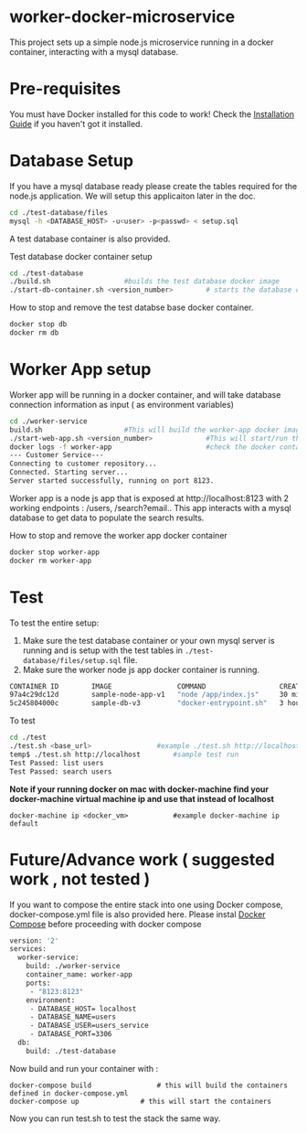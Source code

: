 # worker-docker-microservice 
This project sets up a simple node.js microservice running in a docker container, interacting with a mysql database.

# Pre-requisites

You must have Docker installed for this code to work! Check the [Installation Guide](https://docs.docker.com/engine/installation/) if you haven't got it installed.

# Database Setup 
If you have a mysql database ready please create the tables required for the node.js application. We will setup this applicaiton later in the doc.


```bash
cd ./test-database/files
mysql -h <DATABASE_HOST> -u<user> -p<passwd> < setup.sql
```
A test database container is also provided. 

Test database docker container setup

```bash
cd ./test-database
./build.sh					#builds the test database docker image 
./start-db-container.sh <version_number>        # starts the database container	
```
How to stop and remove the test databse base docker container.
```bash
docker stop db
docker rm db
```

# Worker App setup
Worker app will be running in a docker container, and will take database connection information as input ( as environment variables)

```bash
cd ./worker-service
build.sh 					#This will build the worker-app docker image
./start-web-app.sh <version_number>             #This will start/run the worker-app docker image in a container
docker logs -f worker-app                       #check the docker container log for succesfull launch of the container
--- Customer Service---
Connecting to customer repository...
Connected. Starting server...
Server started successfully, running on port 8123.
```
Worker app is a node js app that is exposed at http://localhost:8123 with 2 working endpoints : /users, /search?email..
This app interacts with a mysql database to get data to populate the search results.

How to stop and remove the worker app docker container

```bash
docker stop worker-app
docker rm worker-app
```
# Test
To test the entire setup:
1. Make sure the test database container or your own mysql server is running and is setup with the test tables in ```./test-database/files/setup.sql``` file.
2. Make sure the worker node js app docker container is running.
```bash
CONTAINER ID        IMAGE                COMMAND                  CREATED             STATUS              PORTS                    NAMES
97a4c29dc12d        sample-node-app-v1   "node /app/index.js"     30 minutes ago      Up 30 minutes       0.0.0.0:8123->8123/tcp   worker-app
5c245804000c        sample-db-v3         "docker-entrypoint.sh"   3 hours ago         Up 3 hours          0.0.0.0:3306->3306/tcp   db
```
To test
```bash
cd ./test
./test.sh <base_url>  				#example ./test.sh http://localhost
temp$ ./test.sh http://localhost		#sample test run
Test Passed: list users
Test Passed: search users
```
**Note if your running docker on mac with docker-machine find your docker-machine virtual machine ip and use that instead of localhost**
```
docker-machine ip <docker_vm> 		 	#example docker-machine ip default
```

# Future/Advance work ( suggested work , not tested )
If you want to compose the entire stack into one using Docker compose, docker-compose.yml file is also provided here.
Please instal [Docker Compose](https://docs.docker.com/compose/install/) before proceeding with docker compose
```bash
version: '2'
services:
  worker-service:
    build: ./worker-service
    container_name: worker-app
    ports:
     - "8123:8123"
    environment:
     - DATABASE_HOST= localhost
     - DATABASE_NAME=users
     - DATABASE_USER=users_service
     - DATABASE_PORT=3306
  db:
    build: ./test-database
```
Now build and run your container with :
```
docker-compose build				# this will build the containers defined in docker-compose.yml
docker-compose up 				# this will start the containers
```
Now you can run test.sh to test the stack the same way.


